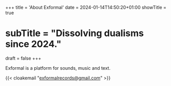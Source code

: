 +++
title = 'About Exformal'
date = 2024-01-14T14:50:20+01:00
showTitle = true
# subTitle = "Dissolving dualisms since 2024."
draft = false
+++

Exformal is a platform for sounds, music and text. 

{{< cloakemail "exformalrecords@gmail.com" >}}
